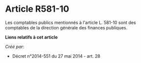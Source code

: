 # Article R581-10

Les comptables publics mentionnés à l'article L. 581-10 sont des comptables de la direction générale des finances publiques.

**Liens relatifs à cet article**

_Créé par_:

  - Décret n°2014-551 du 27 mai 2014 - art. 28
